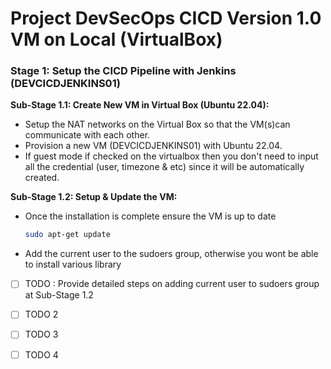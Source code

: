 # Project DevSecOps CICD Version 1.0 VM on Local (VirtualBox)


### **Stage 1: Setup the CICD Pipeline with Jenkins (DEVCICDJENKINS01)**

**Sub-Stage 1.1: Create New VM in Virtual Box (Ubuntu 22.04):**

- Setup the NAT networks on the Virtual Box so that the VM(s)can communicate with each other.
- Provision a new VM (DEVCICDJENKINS01) with Ubuntu 22.04.
- If guest mode if checked on the virtualbox then you don't need to input all the credential (user, timezone & etc) since it will be automatically created.

**Sub-Stage 1.2: Setup & Update the VM:**

- Once the installation is complete ensure the VM is up to date
    
    ```bash
    sudo apt-get update
    ```
- Add the current user to the sudoers group, otherwise you wont be able to install various library


- [ ] TODO : Provide detailed steps on adding current user to sudoers group at Sub-Stage 1.2
- [ ] TODO 2
- [ ] TODO 3
- [ ] TODO 4

